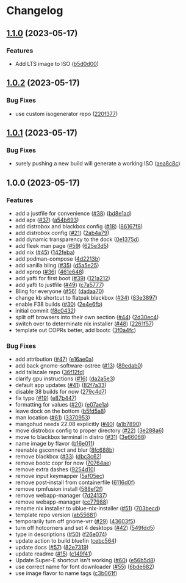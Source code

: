 # Changelog

## [1.1.0](https://github.com/blake-lucas/BakeOS/compare/v1.0.2...v1.1.0) (2023-05-17)


### Features

* Add LTS image to ISO ([b5d0d00](https://github.com/blake-lucas/BakeOS/commit/b5d0d00ab67808d7b159c025ae867d86b8426496))

## [1.0.2](https://github.com/blake-lucas/BakeOS/compare/v1.0.1...v1.0.2) (2023-05-17)


### Bug Fixes

* use custom isogenerator repo ([220f377](https://github.com/blake-lucas/BakeOS/commit/220f3774572515f9cd53555cfdd82e5b3909061d))

## [1.0.1](https://github.com/blake-lucas/BakeOS/compare/v1.0.0...v1.0.1) (2023-05-17)


### Bug Fixes

* surely pushing a new build will generate a working ISO ([aea8c8c](https://github.com/blake-lucas/BakeOS/commit/aea8c8c6382c1e674077074f55df2473f4bba648))

## 1.0.0 (2023-05-17)


### Features

* add a justfile for convenience ([#38](https://github.com/blake-lucas/BakeOS/issues/38)) ([bd8e1ad](https://github.com/blake-lucas/BakeOS/commit/bd8e1ad74c4b29cbc247f932a6cf834b2ed5df3e))
* add apx ([#37](https://github.com/blake-lucas/BakeOS/issues/37)) ([a54b693](https://github.com/blake-lucas/BakeOS/commit/a54b693b65ddce8ac31068686769d2b08759cd06))
* add distrobox and blackbox config ([#18](https://github.com/blake-lucas/BakeOS/issues/18)) ([86167f8](https://github.com/blake-lucas/BakeOS/commit/86167f84db4983a54135c602bd6a4b85aeda2c06))
* add distrobox config ([#21](https://github.com/blake-lucas/BakeOS/issues/21)) ([2ab4a79](https://github.com/blake-lucas/BakeOS/commit/2ab4a7997302c732372ff0993fc2250c66c2bce8))
* add dynamic transparency to the dock ([0e1375d](https://github.com/blake-lucas/BakeOS/commit/0e1375d14c1ec5f3a55f84c4c45964487ebe02e5))
* add fleek man page ([#59](https://github.com/blake-lucas/BakeOS/issues/59)) ([625e3d5](https://github.com/blake-lucas/BakeOS/commit/625e3d50631f2580975415c09c55f7f9332c1623))
* add nix ([#45](https://github.com/blake-lucas/BakeOS/issues/45)) ([142feba](https://github.com/blake-lucas/BakeOS/commit/142feba483417e6adccd8abce4720a8de7754bda))
* add podman-compose ([4d2213b](https://github.com/blake-lucas/BakeOS/commit/4d2213be75764a49953ea9c4955b848a49a41a7d))
* add vanilla bling ([#35](https://github.com/blake-lucas/BakeOS/issues/35)) ([d5a5e25](https://github.com/blake-lucas/BakeOS/commit/d5a5e2577ac97703556fbe27db7b0efde48e35cd))
* add xprop ([#36](https://github.com/blake-lucas/BakeOS/issues/36)) ([461e648](https://github.com/blake-lucas/BakeOS/commit/461e648c492e6851e033d35b603d89703b892f43))
* add yafti for first boot ([#39](https://github.com/blake-lucas/BakeOS/issues/39)) ([121a212](https://github.com/blake-lucas/BakeOS/commit/121a212b541f89af699857461ad5a0f3bd7efa1a))
* add yafti to justfile ([#49](https://github.com/blake-lucas/BakeOS/issues/49)) ([c7a5777](https://github.com/blake-lucas/BakeOS/commit/c7a5777644c8d657c3ccd15a0e49aec6ce04dd35))
* Bling for everyone ([#56](https://github.com/blake-lucas/BakeOS/issues/56)) ([dadaa70](https://github.com/blake-lucas/BakeOS/commit/dadaa70e4b567ebee6254b44f5ba735dd68033a2))
* change kb shortcut to flatpak blackbox ([#34](https://github.com/blake-lucas/BakeOS/issues/34)) ([83e3897](https://github.com/blake-lucas/BakeOS/commit/83e38977e179616da8f1fdd87e6aa398aa970345))
* enable F38 builds ([#30](https://github.com/blake-lucas/BakeOS/issues/30)) ([2e4e6fb](https://github.com/blake-lucas/BakeOS/commit/2e4e6fbfb25c88ff231e9ef098facbe0d630165d))
* initial commit ([f8c0432](https://github.com/blake-lucas/BakeOS/commit/f8c04326f357f7a34b8f3dc37bbb4732b81b346c))
* split off browsers into their own section ([#44](https://github.com/blake-lucas/BakeOS/issues/44)) ([2d30ec4](https://github.com/blake-lucas/BakeOS/commit/2d30ec41c3d8db219588b987402e5a7363ee4487))
* switch over to determinate nix installer ([#48](https://github.com/blake-lucas/BakeOS/issues/48)) ([2261f57](https://github.com/blake-lucas/BakeOS/commit/2261f577c897ab833aba36feb38e9d0bdd83d486))
* template out COPRs better, add bootc ([3f0a4fc](https://github.com/blake-lucas/BakeOS/commit/3f0a4fcea6cdca485549059b7ac2abc2b0dc6683))


### Bug Fixes

* add attribution ([#47](https://github.com/blake-lucas/BakeOS/issues/47)) ([e16ae0a](https://github.com/blake-lucas/BakeOS/commit/e16ae0a86f75d7693dd33469a8b29bb6aa721c43))
* add back gnome-software-ostree ([#13](https://github.com/blake-lucas/BakeOS/issues/13)) ([89edab0](https://github.com/blake-lucas/BakeOS/commit/89edab04913ce6765ba64a8f5cd067ac688ab989))
* add tailscale repo ([36f12fd](https://github.com/blake-lucas/BakeOS/commit/36f12fd4fbf1f1309e28cc4011cd8243b293c259))
* clarify gpu instructions ([#16](https://github.com/blake-lucas/BakeOS/issues/16)) ([da2a5e3](https://github.com/blake-lucas/BakeOS/commit/da2a5e334030a81ca8fcc71f840b672a36ffb543))
* default app updates ([#41](https://github.com/blake-lucas/BakeOS/issues/41)) ([82f7a33](https://github.com/blake-lucas/BakeOS/commit/82f7a331004e21414d8ae6254e7b771662dd30f2))
* disable 38 builds for now ([279c4d7](https://github.com/blake-lucas/BakeOS/commit/279c4d733d869460c48e7dd687e6be6460551d29))
* fix typo ([#19](https://github.com/blake-lucas/BakeOS/issues/19)) ([e87b447](https://github.com/blake-lucas/BakeOS/commit/e87b44779c3d038b16f4f927bbb749288486999f))
* formatting for values ([#20](https://github.com/blake-lucas/BakeOS/issues/20)) ([e07ae1a](https://github.com/blake-lucas/BakeOS/commit/e07ae1a4e176d5d0b84f067a659dbaf5d526cb05))
* leave dock on the bottom ([b5fd5a8](https://github.com/blake-lucas/BakeOS/commit/b5fd5a8cc0b805cde2a03ceb5b9324a7a26a1861))
* man location ([#61](https://github.com/blake-lucas/BakeOS/issues/61)) ([3370953](https://github.com/blake-lucas/BakeOS/commit/3370953bcc33c29ba6be2836d63307da05f8ea6d))
* mangohud needs 22.08 explicitly ([#40](https://github.com/blake-lucas/BakeOS/issues/40)) ([a1b7890](https://github.com/blake-lucas/BakeOS/commit/a1b78906c4c02c17ae9787225dac94c046e80833))
* move distrobox config to proper directory ([#22](https://github.com/blake-lucas/BakeOS/issues/22)) ([3e288a6](https://github.com/blake-lucas/BakeOS/commit/3e288a661786d610a63cbc900291475aa0fb16bc))
* move to blackbox terminal in distro ([#31](https://github.com/blake-lucas/BakeOS/issues/31)) ([3e66068](https://github.com/blake-lucas/BakeOS/commit/3e66068c3ce05e114b910a55e4ec01769717295f))
* name image by flavor ([b16e011](https://github.com/blake-lucas/BakeOS/commit/b16e0118053853862c6a379f863a6678f1b13ab4))
* reenable gsconnect and blur ([8fc688b](https://github.com/blake-lucas/BakeOS/commit/8fc688b1291e688528fcfc36e20f90d50c1857ee))
* remove blackbox ([#33](https://github.com/blake-lucas/BakeOS/issues/33)) ([dbc3c62](https://github.com/blake-lucas/BakeOS/commit/dbc3c626c2fb66d5087b06220a0b426a16471995))
* remove bootc copr for now ([70764ae](https://github.com/blake-lucas/BakeOS/commit/70764ae70d68c7392308ae81348f42995c9f77a8))
* remove extra dashes ([9254d10](https://github.com/blake-lucas/BakeOS/commit/9254d100a7c2b20bf2bfb68deeae8fd28944eb5b))
* remove input keymapper ([5af05ec](https://github.com/blake-lucas/BakeOS/commit/5af05ec190b0bb86e104cb0b41f50c0a85b8aa03))
* remove post-install from containerfile ([6116d0f](https://github.com/blake-lucas/BakeOS/commit/6116d0fe0e7b317b17fd93b87bca59ec6bce48a7))
* remove rpmfusion install ([588ef2f](https://github.com/blake-lucas/BakeOS/commit/588ef2ff1e08a7c9ddba2085a09d9b49dac98e48))
* remove webapp-manager ([7d24137](https://github.com/blake-lucas/BakeOS/commit/7d241371d2b8d097ffa75ec98eeb0927d684210e))
* remove webapp-manager ([cc77988](https://github.com/blake-lucas/BakeOS/commit/cc7798881d3bed420337fe75728f0268e2f97e4e))
* rename nix installer to ublue-nix-installer ([#51](https://github.com/blake-lucas/BakeOS/issues/51)) ([703becd](https://github.com/blake-lucas/BakeOS/commit/703becd701f3b9400fceba64a7b1bb16e6f7171c))
* template repo version ([ab55681](https://github.com/blake-lucas/BakeOS/commit/ab55681cf9a0236265cf2ba8b89be59f6bbe2dfc))
* temporarily turn off gnome-vrr ([#29](https://github.com/blake-lucas/BakeOS/issues/29)) ([43603f5](https://github.com/blake-lucas/BakeOS/commit/43603f52c4b6463d333f872de0660ec04a58d0b3))
* turn off hotcorners and set 4 desktops ([#42](https://github.com/blake-lucas/BakeOS/issues/42)) ([549fdd5](https://github.com/blake-lucas/BakeOS/commit/549fdd50bfa4030cecf858441074b5b5668197a3))
* type in descriptions ([#50](https://github.com/blake-lucas/BakeOS/issues/50)) ([f26e074](https://github.com/blake-lucas/BakeOS/commit/f26e0742add1dcdf8d4f2a492333aba180e075a6))
* update action to build bluefin ([cebc564](https://github.com/blake-lucas/BakeOS/commit/cebc564651398d13b725dd191133cc6ca61e3347))
* update docs ([#57](https://github.com/blake-lucas/BakeOS/issues/57)) ([82e7319](https://github.com/blake-lucas/BakeOS/commit/82e7319907179256aa1d2606773679f02d9cea3e))
* update readme ([#15](https://github.com/blake-lucas/BakeOS/issues/15)) ([c149f41](https://github.com/blake-lucas/BakeOS/commit/c149f416bdc67c380b1c008fc27bed1d85424159))
* Update Super-E shortcut isn't working ([#60](https://github.com/blake-lucas/BakeOS/issues/60)) ([e56b5d8](https://github.com/blake-lucas/BakeOS/commit/e56b5d82cbfc68e359161b4155c7b6326b998312))
* use correct name for font downloader ([#55](https://github.com/blake-lucas/BakeOS/issues/55)) ([6bde682](https://github.com/blake-lucas/BakeOS/commit/6bde6824484da72381179862162575feccd3fab6))
* use image flavor to name tags ([c3b061f](https://github.com/blake-lucas/BakeOS/commit/c3b061fad4806ca8e90392fe0f1fbd0b9f92468b))
